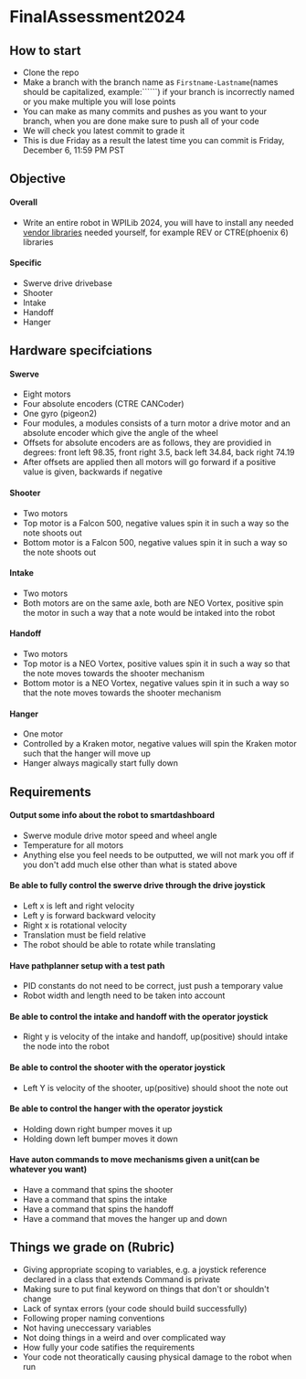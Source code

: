 # FinalAssessment2024
## How to start
- Clone the repo
- Make a branch with the branch name as ```Firstname-Lastname```(names should be capitalized, example:``````) if your branch is incorrectly named or you make multiple you will lose points
- You can make as many commits and pushes as you want to your branch, when you are done make sure to push all of your code
- We will check you latest commit to grade it
- This is due Friday as a result the latest time you can commit is Friday, December 6, 11:59 PM PST
## Objective
#### Overall
- Write an entire robot in WPILib 2024, you will have to install any needed [vendor libraries](https://docs.wpilib.org/en/stable/docs/software/vscode-overview/3rd-party-libraries.html) needed yourself, for example REV or CTRE(phoenix 6) libraries
#### Specific
- Swerve drive drivebase
- Shooter
- Intake
- Handoff
- Hanger
## Hardware specifciations
#### Swerve
- Eight motors
- Four absolute encoders (CTRE CANCoder)
- One gyro (pigeon2)
- Four modules, a modules consists of a turn motor a drive motor and an absolute encoder which give the angle of the wheel
- Offsets for absolute encoders are as follows, they are providied in degrees: front left 98.35, front right 3.5, back left 34.84, back right 74.19
- After offsets are applied then all motors will go forward if a positive value is given, backwards if negative
#### Shooter
- Two motors
- Top motor is a Falcon 500, negative values spin it in such a way so the note shoots out
- Bottom motor is a Falcon 500, negative values spin it in such a way so the note shoots out
#### Intake
- Two motors
- Both motors are on the same axle, both are NEO Vortex, positive spin the motor in such a way that a note would be intaked into the robot
#### Handoff
- Two motors
- Top motor is a NEO Vortex, positive values spin it in such a way so that the note moves towards the shooter mechanism
- Bottom motor is a NEO Vortex, negative values spin it in such a way so that the note moves towards the shooter mechanism
#### Hanger
- One motor
- Controlled by a Kraken motor, negative values will spin the Kraken motor such that the hanger will move up
- Hanger always magically start fully down
## Requirements
#### Output some info about the robot to smartdashboard
- Swerve module drive motor speed and wheel angle
- Temperature for all motors
- Anything else you feel needs to be outputted, we will not mark you off if you don't add much else other than what is stated above
#### Be able to fully control the swerve drive through the drive joystick
- Left x is left and right velocity
- Left y is forward backward velocity
- Right x is rotational velocity
- Translation must be field relative
- The robot should be able to rotate while translating
#### Have pathplanner setup with a test path
- PID constants do not need to be correct, just push a temporary value
- Robot width and length need to be taken into account
#### Be able to control the intake and handoff with the operator joystick
- Right y is velocity of the intake and handoff, up(positive) should intake the node into the robot
#### Be able to control the shooter with the operator joystick
- Left Y is velocity of the shooter, up(positive) should shoot the note out
#### Be able to control the hanger with the operator joystick
- Holding down right bumper moves it up
- Holding down left bumper moves it down
#### Have auton commands to move mechanisms given a unit(can be whatever you want)
- Have a command that spins the shooter
- Have a command that spins the intake
- Have a command that spins the handoff
- Have a command that moves the hanger up and down
## Things we grade on (Rubric)
- Giving appropriate scoping to variables, e.g. a joystick reference declared in a class that extends Command is private
- Making sure to put final keyword on things that don't or shouldn't change
- Lack of syntax errors (your code should build successfully)
- Following proper naming conventions
- Not having uneccessary variables
- Not doing things in a weird and over complicated way
- How fully your code satifies the requirements
- Your code not theoratically causing physical damage to the robot when run
